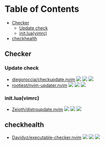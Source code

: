# Table of Contents

<!-- toc -->

- [Checker](#checker)
  - [Update check](#update-check)
  - [init.lua(vimrc)](#initluavimrc)
- [checkhealth](#checkhealth)

<!-- tocstop -->

## Checker

### Update check

- [diegoroccia/checkupdate.nvim](https://github.com/diegoroccia/checkupdate.nvim) ![](https://img.shields.io/github/stars/diegoroccia/checkupdate.nvim) ![](https://img.shields.io/github/last-commit/diegoroccia/checkupdate.nvim) ![](https://img.shields.io/github/commit-activity/y/diegoroccia/checkupdate.nvim)
- [rootiest/nvim-updater.nvim](https://github.com/rootiest/nvim-updater.nvim) ![](https://img.shields.io/github/stars/rootiest/nvim-updater.nvim) ![](https://img.shields.io/github/last-commit/rootiest/nvim-updater.nvim) ![](https://img.shields.io/github/commit-activity/y/rootiest/nvim-updater.nvim)

### init.lua(vimrc)

- [Zeioth/distroupdate.nvim](https://github.com/Zeioth/distroupdate.nvim) ![](https://img.shields.io/github/stars/Zeioth/distroupdate.nvim) ![](https://img.shields.io/github/last-commit/Zeioth/distroupdate.nvim) ![](https://img.shields.io/github/commit-activity/y/Zeioth/distroupdate.nvim)

## checkhealth

- [Davidyz/executable-checker.nvim](https://github.com/Davidyz/executable-checker.nvim) ![](https://img.shields.io/github/stars/Davidyz/executable-checker.nvim) ![](https://img.shields.io/github/last-commit/Davidyz/executable-checker.nvim) ![](https://img.shields.io/github/commit-activity/y/Davidyz/executable-checker.nvim)
